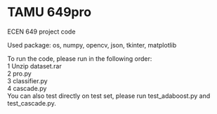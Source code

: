 # TAMU 649pro
ECEN 649 project code  

Used package: os, numpy, opencv, json, tkinter, matplotlib

To run the code, please run in the following order:  
1 Unzip dataset.rar  
2 pro.py  
3 classifier.py  
4 cascade.py  
You can also test directly on test set, please run test_adaboost.py and test_cascade.py.
